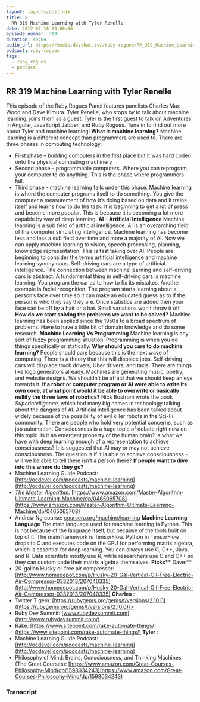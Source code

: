 ```yaml
---
layout: layouts/post.njk
title: >
  RR 319 Machine Learning with Tyler Renelle
date: 2017-07-18 04:00:06
episode_number: 319
duration: 49:04
audio_url: https://media.devchat.tv//ruby-rogues/RR_319_Machine_Learning_with_Tyler_Renelle_1.mp3
podcast: ruby-rogues
tags:
  - ruby_rogues
  - podcast
---
```


## **RR 319 Machine Learning with Tyler Renelle**

This episode of the Ruby Rogues Panel features panelists Charles Max Wood and Dave Kimura. Tyler Renelle, who stops by to talk about machine learning, joins them as a guest. Tyler is the first guest to talk on Adventures in Angular, JavaScript Jabber, and Ruby Rogues. Tune in to find out more about Tyler and machine learning! **What is machine learning?** Machine learning is a different concept than programmers are used to. There are three phases in computing technology.

- First phase – building computers in the first place but it was hard coded onto the physical computing machinery
- Second phase – programmable computers. Where you can reprogram your computer to do anything. This is the phase where programmers fall.
- Third phase – machine learning falls under this phase.
  Machine learning is where the computer programs itself to do something. You give the computer a measurement of how it’s doing based on data and it trains itself and learns how to do the task. It is beginning to get a lot of press and become more popular. This is because it is becoming a lot more capable by way of deep learning. **AI – Artificial Intelligence** Machine learning is a sub field of artificial intelligence. AI is an overarching field of the computer simulating intelligence. Machine learning has become less and less a sub field over time and more a majority of AI. Now we can apply machine learning to vision, speech processing, planning, knowledge representation. This is fast taking over AI. People are beginning to consider the terms artificial intelligence and machine learning synonymous. Self-driving cars are a type of artificial intelligence. The connection between machine learning and self-driving cars is abstract. A fundamental thing in self-driving cars is machine learning. You program the car as to how to fix its mistakes. Another example is facial recognition. The program starts learning about a person’s face over time so it can make an educated guess as to if the person is who they say they are. Once statistics are added then your face can be off by a hair or a hat. Small variations won’t throw it off. **How do we start solving the problems we want to be solved?** Machine learning has been applied since the 1950s to a broad spectrum of problems. Have to have a little bit of domain knowledge and do some research. **Machine Learning Vs Programming** Machine learning is any sort of fuzzy programming situation. Programming is when you do things specifically or statically. **Why should you care to do machine learning?** People should care because this is the next wave of computing. There is a theory that this will displace jobs. Self-driving cars will displace truck drivers, Uber drivers, and taxis. There are things like logo generators already. Machines are generating music, poetry, and website designs. We shouldn’t be afraid that we should keep an eye towards it. **If a robot or computer program or AI were able to write its own code, at what point would it be able to overwrite or basically nullify the three laws of robotics?** Nick Bostrom wrote the book _Superintelligence,_ which had many big names in technology talking about the dangers of AI. Artificial intelligence has been talked about widely because of the possibility of evil killer robots in the Sci-Fi community. There are people who hold very potential concerns, such as job automation. Consciousness is a huge topic of debate right now on this topic. Is it an emergent property of the human brain? Is what we have with deep learning enough of a representation to achieve consciousness? It is suggested that AI may or may not achieve consciousness. The question is if it is able to achieve consciousness - will we be able to tell there isn’t a person there? **If people want to dive into this where do they go?**
- Machine Learning Guide Podcast: [http://ocdevel.com/podcasts/machine-learning](http://ocdevel.com/podcasts/machine-learning)
- _The Master Algorithm._ [https://www.amazon.com/Master-Algorithm-Ultimate-Learning-Machine/dp/0465065708](https://www.amazon.com/Master-Algorithm-Ultimate-Learning-Machine/dp/0465065708)
- Andrew Ng course: [coursera.org/machine/learning](http://www.coursera.org/machine/learning)
  **Machine Learning Language** The main language used for machine learning is Python. This is not because of the language itself, but because of the tools built on top of it. The main framework is TensorFlow. Python in TensorFlow drops to C and executes code on the GPU for performing matrix algebra, which is essential for deep learning. You can always use C, C++, Java, and R. Data scientists mostly use R, while researchers use C and C++ so they can custom code their matrix algebra themselves. **Picks\*\*** Dave:\*\*
- 20-gallon Husky oil free air compressor: [http://www.homedepot.com/p/Husky-20-Gal-Vertical-Oil-Free-Electric-Air-Compressor-0332013/207040335](http://www.homedepot.com/p/Husky-20-Gal-Vertical-Oil-Free-Electric-Air-Compressor-0332013/207040335)
  **Charles** :
- Twitter T gem: [https://rubygems.org/gems/t/versions/2.10.0](https://rubygems.org/gems/t/versions/2.10.0)\>
- Ruby Dev Summit: [www.rubydevsummit.com](http://www.rubydevsummit.com/)
- Rake: [https://www.sitepoint.com/rake-automate-things/](https://www.sitepoint.com/rake-automate-things/)
  **Tyler** :
- Machine Learning Guide Podcast: [http://ocdevel.com/podcasts/machine-learning](http://ocdevel.com/podcasts/machine-learning)
- Philosophy of Mind: Brains, Consciousness, and Thinking Machines (The Great Courses): [https://www.amazon.com/Great-Courses-Philosophy-Mind/dp/1598034243](https://www.amazon.com/Great-Courses-Philosophy-Mind/dp/1598034243)

### Transcript
